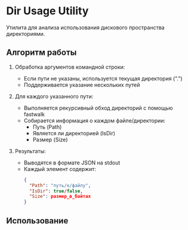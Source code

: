 # Dir Usage Utility

Утилита для анализа использования дискового пространства директориями.

## Алгоритм работы

1. Обработка аргументов командной строки:
   - Если пути не указаны, используется текущая директория (".")
   - Поддерживается указание нескольких путей

2. Для каждого указанного пути:
   - Выполняется рекурсивный обход директорий с помощью fastwalk
   - Собирается информация о каждом файле/директории:
     - Путь (Path)
     - Является ли директорией (IsDir)
     - Размер (Size)

3. Результаты:
   - Выводятся в формате JSON на stdout
   - Каждый элемент содержит:
     ```json
     {
       "Path": "путь/к/файлу",
       "IsDir": true/false,
       "Size": размер_в_байтах
     }
     ```

## Использование